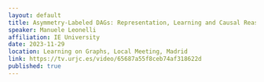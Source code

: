 ```yaml
---
layout: default
title: Asymmetry-Labeled DAGs: Representation, Learning and Causal Reasoning
speaker: Manuele Leonelli
affiliation: IE University
date: 2023-11-29
location: Learning on Graphs, Local Meeting, Madrid
link: https://tv.urjc.es/video/65687a55f8ceb74af318622d
published: true
---
```


 
